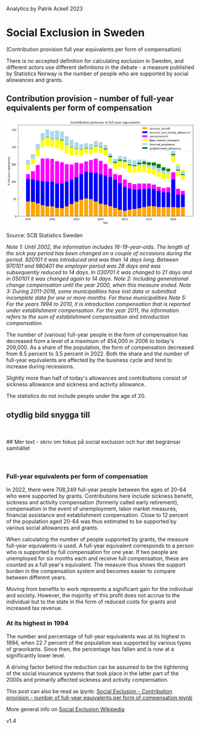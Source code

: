 Analytics by Patrik Ackell 2023

# Social Exclusion in Sweden

(Contribution provision full year equivalents per form of compensation)


There is no accepted definition for calculating exclusion in Sweden, and different actors use different definitions in the debate - a measure published by Statistics Norway is the number of people who are supported by social allowances and grants.

## Contribution provision - number of full-year equivalents per form of compensation


![Contribution provision - number of full-year equivalents per form of compensation](https://raw.githubusercontent.com/IoT-Dude/blogg_mtrl/main/Contribution-provision-percent-full-year-equivalents_newPNG.png)




Source: SCB Statistics Sweden

<i>
Note 1: Until 2002, the information includes 16-19-year-olds. The length of the sick pay period has been changed on a couple of occasions during the period. 920101 it was introduced and was then 14 days long. Between 970101 and 980401 the employer period was 28 days and was subsequently reduced to 14 days. In 030701 it was changed to 21 days and in 050101 it was changed again to 14 days. Note 2: Including generational change compensation until the year 2000, when this measure ended. Note 3: During 2011-2016, some municipalities have lost data or submitted incomplete data for one or more months. For these municipalities Note 5: For the years 1994 to 2010, it is introduction compensation that is reported under establishment compensation. For the year 2011, the information refers to the sum of establishment compensation and introduction compensation.
</i>




The number of (various) full-year people in the form of compensation has decreased from a level of a maximum of 454,000 in 2006 to today's 209,000.
As a share of the population, the form of compensation decreased from 8.5 percent to 3.5 percent in 2022. Both the share and the number of full-year equivalents are affected by the business cycle and tend to increase during recessions.

Slightly more than half of today's allowances and contributions consist of sickness allowance and sickness and activity allowance.

The statistics do not include people under the age of 20.

## otydlig bild snygga till

<br>
<br>
## Mer text - skriv om fokus på social exclusion och hur det begränsar samhället
<br>
<br>
<br>


### Full-year equivalents per form of compensation
In 2022, there were 708,249 full-year people between the ages of 20-64 who were supported by grants. Contributions here include sickness benefit, sickness and activity compensation (formerly called early retirement), compensation in the event of unemployment, labor market measures, financial assistance and establishment compensation. Close to 12 percent of the population aged 20-64 was thus estimated to be supported by various social allowances and grants.

When calculating the number of people supported by grants, the measure full-year equivalents is used. A full-year equivalent corresponds to a person who is supported by full compensation for one year. If two people are unemployed for six months each and receive full compensation, these are counted as a full year's equivalent. The measure thus shows the support burden in the compensation system and becomes easier to compare between different years.

Moving from benefits to work represents a significant gain for the individual and society. However, the majority of this profit does not accrue to the individual but to the state in the form of reduced costs for grants and increased tax revenue.

### At its highest in 1994
The number and percentage of full-year equivalents was at its highest in 1994, when 22.7 percent of the population was supported by various types of grworkants. Since then, the percentage has fallen and is now at a significantly lower level.

A driving factor behind the reduction can be assumed to be the tightening of the social insurance systems that took place in the latter part of the 2000s and primarily affected sickness and activity compensation.



This post can also be read as ipynb: [Social Exclusion - Contribution provision - number of full-year equivalents per form of compensation ipynb](https://github.com/IoT-Dude/blogg_mtrl/blob/main/Social-Exclusion-in-Sweden-Contribution-provision-full-year-equivalents-per-form-of-compensation.ipynb)

More general info on [Social Exclusion Wikipedia](https://en.wikipedia.org/wiki/Social_exclusion)


v1.4

